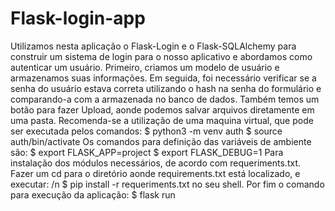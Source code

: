 # Flask-login-app

Utilizamos nesta aplicação o Flask-Login e o Flask-SQLAlchemy para construir um sistema de login para o nosso aplicativo e abordamos como
autenticar um usuário. Primeiro, criamos um modelo de usuário e armazenamos suas informações. Em seguida, foi necessário verificar se a
senha do usuário estava correta utilizando o hash na senha do formulário e comparando-a com a armazenada no banco de dados. 
Também temos um botão para fazer Upload, aonde podemos salvar arquivos diretamente em uma pasta. 
Recomenda-se a utilização de uma maquina virtual, que pode ser executada pelos comandos: 
$ python3 -m venv auth $ source auth/bin/activate 
Os comandos para definição das variáveis de ambiente são: 
$ export FLASK_APP=project $ export FLASK_DEBUG=1 
Para instalação dos módulos necessários, de acordo com requeriments.txt. Fazer um cd para o diretório aonde requirements.txt está localizado, e
executar: /n
$ pip install -r requeriments.txt no seu shell. 
Por fim o comando para execução da aplicação: 
$ flask run
